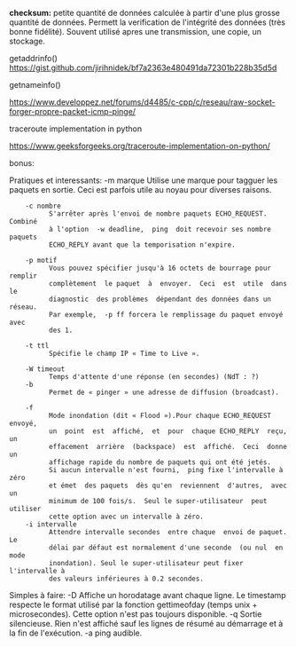 **checksum:** petite quantité de données calculée à partir d'une plus grosse quantité de données. Permett la verification de l'intégrité des données (très bonne fidélité). Souvent utilisé apres une transmission, une copie, un stockage.

getaddrinfo()
https://gist.github.com/jirihnidek/bf7a2363e480491da72301b228b35d5d

getnameinfo()

https://www.developpez.net/forums/d4485/c-cpp/c/reseau/raw-socket-forger-propre-packet-icmp-pinge/


traceroute implementation in python

https://www.geeksforgeeks.org/traceroute-implementation-on-python/



bonus:

Pratiques et interessants:
        -m marque
              Utilise une marque pour tagguer les paquets en sortie.  Ceci est
              parfois utile au noyau pour diverses raisons.

        -c nombre
              S'arrêter après l'envoi de nombre paquets ECHO_REQUEST.  Combiné
              à l'option  -w deadline,  ping  doit recevoir ses nombre paquets
              ECHO_REPLY avant que la temporisation n'expire.

        -p motif
              Vous pouvez spécifier jusqu'à 16 octets de bourrage pour remplir
              complètement  le paquet  à  envoyer.  Ceci  est  utile  dans  le
              diagnostic  des problèmes  dépendant des données dans un réseau.
              Par exemple,  -p ff forcera le remplissage du paquet envoyé avec
              des 1.

        -t ttl
              Spécifie le champ IP « Time to Live ».

        -W timeout
              Temps d'attente d'une réponse (en secondes) (NdT : ?)
        -b     
              Permet de « pinger » une adresse de diffusion (broadcast).

        -f
              Mode inondation (dit « Flood »).Pour chaque ECHO_REQUEST envoyé,
              un  point  est  affiché,  et  pour  chaque ECHO_REPLY  reçu,  un
              effacement  arrière  (backspace)  est  affiché.  Ceci  donne  un
              affichage rapide du nombre de paquets qui ont été jetés. 
              Si aucun intervalle n'est fourni,  ping fixe l'intervalle à zéro
              et émet  des paquets  dès qu'en  reviennent  d'autres,  avec  un
              minimum de 100 fois/s.  Seul le super-utilisateur  peut utiliser
              cette option avec un intervalle à zéro.
        -i intervalle
              Attendre intervalle secondes  entre chaque  envoi de paquet.  Le
              délai par défaut est normalement d'une seconde  (ou nul  en mode
              inondation). Seul le super-utilisateur peut fixer l'intervalle à
              des valeurs inférieures à 0.2 secondes.

Simples à faire:
       -D
              Affiche un horodatage avant chaque ligne.  Le timestamp respecte
              le format  utilisé par  la  fonction gettimeofday  (temps unix +
              microsecondes). Cette option n'est pas toujours disponible.
        -q
              Sortie silencieuse. Rien n'est affiché sauf les lignes de résumé
              au démarrage et à la fin de l'exécution.
        -a
              ping audible. 